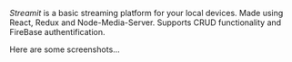 *Streamit* is a basic streaming platform for your local devices.
Made using React, Redux and Node-Media-Server.
Supports CRUD functionality and FireBase authentification.

Here are some screenshots...
